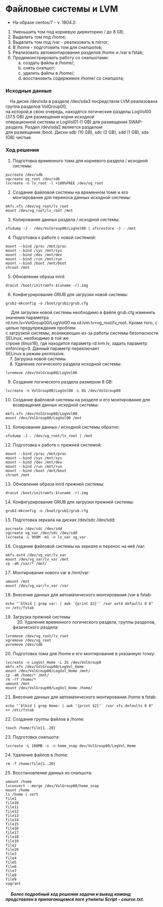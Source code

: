 # Файловые системы и LVM #
  - На образе centos/7 - v. 1804.2:<br/>
1. Уменьшить том под корневую директорию / до 8 GB;<br/>
2. Выделить том под /home;<br/>
3. Выделить том под /var - реализовать в mirror;<br/>
4. В /home - подготовить том для снапшотов;<br/>
5. Реализовать автомонтирование разделов /home и /var в fstab;<br/>
6. Продемонстрировать работу со снапшотами:<br/>
&ensp;&ensp; a. создать файлы в /home/;<br/>
&ensp;&ensp; b. снять снэпшот;<br/>
&ensp;&ensp; c. удалить файлы в /home/;<br/>
&ensp;&ensp; d. восстановить содержимое /home/ со снапшота;<br/>
### Исходные данные ###
&ensp;&ensp;На диске /dev/sda в разделе /dev/sda3 посредством LVM реализована группа разделов VolGroup00,<br/> 
на которой,в свою очередь, находятся логические разделы LogVol00 (37.5 GB) для размещения корня исходной<br/> 
операционной системы и LogVol01 (1 GB) для размещения SWAP-раздела. Раздел /dev/sda2 является разделом<br/> 
для размещения /boot. Диски sdb (10 GB), sdc (2 GB), sdd (1 GB), sde (GB) чистые. 
### Ход решения ###
1. Подготовка временного тома для корневого раздела / исходной системы:
```shell
pvcreate /dev/sdb
vgcreate vg_root /dev/sdb
lvcreate -n lv_root -l +100%FREE /dev/vg_root
```
2. Создание файловой системы на временном томе и его монтирование для переноса данных исходной системы:
```shell
mkfs.xfs /dev/vg_root/lv_root
mount /dev/vg_root/lv_root /mnt
```
3. Копирование данных раздела / исходной системы:
```shell
xfsdump -J - /dev/VolGroup00/LogVol00 | xfsrestore -J - /mnt
```
4. Подготовка к работе с новой системой:
```shell
mount --bind /proc /mnt/proc
mount --bind /sys /mnt/sys
mount --bind /dev /mnt/dev
mount --bind /run /mnt/run
mount --bind /boot /mnt/boot
chroot /mnt
```
5. Обновление образа inird:
```shell
dracut /boot/initramfs-$(uname -r).img
```
6. Конфигурирование GRUB для загрузки новой системы:
```shell
grub2-mkconfig -o /boot/grub2/grub.cfg
```
&ensp;&ensp; Для загрузки новой системы необходимо в файле grub.cfg изменить значения параметра<br/>
rd.lvm.lv=VolGroup00/LogVol00 на rd.lvm.lv=vg_root/lv_root. Кроме того, с целью предупреждения проблем <br/> 
с загрузкой системы, возникающих из-за работы системы безопасности SELinux, необходимо в той же<br/> 
строке (linux16), где находится параметр rd.lvm.lv, задать параметр enforcing=0. Данный параметр переключает<br/>
SELinux в режим permissive. <br/>
&ensp;&ensp;7. Загрузка новой системы <br/>
&ensp;&ensp;8. Удаление логического раздела исходной системы:
```shell
lvremove /dev/VolGroup00/LogVol00
```
9. Создание логического раздела размером 8 GB:
```shell
lvcreate -n VolGroup00/LogVol00 -L 8G /dev/VolGroup00
```
10. Создание файловой системы на разделе и его монтирование для возвращения данных исходной системы:
```shell
mkfs.xfs /dev/VolGroup00/LogVol00
mount /dev/VolGroup00/LogVol00 /mnt
```
11. Копирование данных / исходной системы обратно:
```shell
xfsdump -J - /dev/vg_root/lv_root | /mnt
```
12. Подготовка к работе с прежней системой:
```shell
mount --bind /proc /mnt/proc
mount --bind /sys /mnt/sys
mount --bind /dev /mnt/dev
mount --bind /run /mnt/run
mount --bind /boot /mnt/boot
chroot /mnt
```
13. Обновление образа inird прежней системы:
```shell
dracut /boot/initramfs-$(uname -r).img
```
14. Конфигурирование GRUB для загрузки прежней системы:
```shell
grub2-mkconfig -o /boot/grub2/grub.cfg
```
15. Подготовка зеркала на дисках /dev/sdc /dev/sdd:
```shell
pvcreate /dev/sdc /dev/sdd
vgcreate vg_var /dev/sdc /dev/sdd
lvcreate -L 950M -m1 -n lv_var vg_var
```
16. Создание файловой системы на зеркале и перенос на неё /var:
```shell
mkfs.ext4 /dev/vg_var/lv_var
mount /dev/vg_var/lv_var /mnt
cp -aR /var/* /mnt/
```
17. Монтирование нового var в /mnt/var:
```shell
umount /mnt
mount /dev/vg_var/lv_var /var
```
18. Внесение данных для автоматического монтирования /var в fstab:
```shell
echo "`blkid | grep var: | awk '{print $2}'` /var ext4 defaults 0 0" >> /etc/fstab
```
19. Загрузка прежней системы <br/>
&ensp;&ensp;20. Удаление временного логического раздела, группы разделов, физического раздела:
```shell
lvremove /dev/vg_root/lv_root
vgremove /dev/vg_root
pvremove /dev/sdb
```
20. Подготовка тома для /home и его монтирование в указанную точку:
```shell
lvcreate -n LogVol_Home -L 2G /dev/VolGroup0
mkfs.xfs /dev/VolGroup00/LogVol_Home
mount /dev/VolGroup00/LogVol_Home /mnt/
cp -aR /home/* /mnt/
rm -rf /home/*
umount /mnt
mount /dev/VolGroup00/LogVol_Home /home/
```
21. Внесение данных для автоматического монтирования /home в fstab:
```shell
echo "`blkid | grep Home: | awk '{print $2}'` /var xfs defaults 0 0" >> /etc/fstab
```
22. Создание группы файлов в /home:
```shell
touch /home/file{1..20}
```
23. Подготовка снапшота:
```shell
lvcreate -L 100MB -s -n home_snap dev/VolGroup00/LogVol_Home
```
24. Удаление файлов в /home:
```shell
rm -f /home/file{1..20}
```
25. Восстановление данных из снапшота:
```shell
umount /home
lvconvert --merge /dev/VolGroup00/home_snap
mount /home
ls /home | sort
file1
file10
file11
file12
file13
file14
file15
file16
file17
file18
file19
file2
file20
file3
file4
file5
file6
file7
file8
file9
vagrant
```
##### &ensp;&ensp; Более подробный ход решения задачи и вывод команд представлен в прилагающемся логе утилиты Script - course.txt. #####
